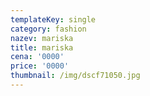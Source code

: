 ```yaml
---
templateKey: single
category: fashion
nazev: mariska
title: mariska
cena: '0000'
price: '0000'
thumbnail: /img/dscf71050.jpg
---
```


